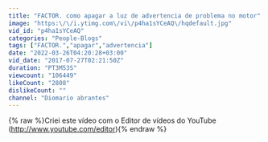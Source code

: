 ```yaml
---
title: "FACTOR. como apagar a luz de advertencia de problema no motor"
image: "https:\/\/i.ytimg.com\/vi\/p4ha1sYCeAQ\/hqdefault.jpg"
vid_id: "p4ha1sYCeAQ"
categories: "People-Blogs"
tags: ["FACTOR.","apagar","advertencia"]
date: "2022-03-26T04:20:28+03:00"
vid_date: "2017-07-27T02:21:50Z"
duration: "PT3M53S"
viewcount: "106449"
likeCount: "2808"
dislikeCount: ""
channel: "Diomario abrantes"
---
```

{% raw %}Criei este vídeo com o Editor de vídeos do YouTube (<a rel="nofollow" target="blank" href="http://www.youtube.com/editor)">http://www.youtube.com/editor)</a>{% endraw %}

